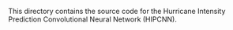 This directory contains the source code for the Hurricane Intensity Prediction Convolutional Neural Network (HIPCNN).
